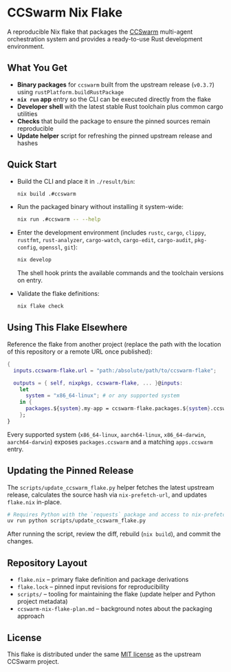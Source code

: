 # CCSwarm Nix Flake

A reproducible Nix flake that packages the [CCSwarm](https://github.com/nwiizo/ccswarm) multi-agent orchestration system and provides a ready-to-use Rust development environment.

## What You Get
- **Binary packages** for `ccswarm` built from the upstream release (`v0.3.7`) using `rustPlatform.buildRustPackage`
- **`nix run` app** entry so the CLI can be executed directly from the flake
- **Developer shell** with the latest stable Rust toolchain plus common cargo utilities
- **Checks** that build the package to ensure the pinned sources remain reproducible
- **Update helper** script for refreshing the pinned upstream release and hashes

## Quick Start
- Build the CLI and place it in `./result/bin`:
  ```bash
  nix build .#ccswarm
  ```
- Run the packaged binary without installing it system-wide:
  ```bash
  nix run .#ccswarm -- --help
  ```
- Enter the development environment (includes `rustc`, `cargo`, `clippy`, `rustfmt`, `rust-analyzer`, `cargo-watch`, `cargo-edit`, `cargo-audit`, `pkg-config`, `openssl`, `git`):
  ```bash
  nix develop
  ```
  The shell hook prints the available commands and the toolchain versions on entry.

- Validate the flake definitions:
  ```bash
  nix flake check
  ```

## Using This Flake Elsewhere
Reference the flake from another project (replace the path with the location of this repository or a remote URL once published):
```nix
{
  inputs.ccswarm-flake.url = "path:/absolute/path/to/ccswarm-flake";

  outputs = { self, nixpkgs, ccswarm-flake, ... }@inputs:
    let
      system = "x86_64-linux"; # or any supported system
    in {
      packages.${system}.my-app = ccswarm-flake.packages.${system}.ccswarm;
    };
}
```
Every supported system (`x86_64-linux`, `aarch64-linux`, `x86_64-darwin`, `aarch64-darwin`) exposes `packages.ccswarm` and a matching `apps.ccswarm` entry.

## Updating the Pinned Release
The `scripts/update_ccswarm_flake.py` helper fetches the latest upstream release, calculates the source hash via `nix-prefetch-url`, and updates `flake.nix` in-place.

```bash
# Requires Python with the `requests` package and access to nix-prefetch-url.
uv run python scripts/update_ccswarm_flake.py
```
After running the script, review the diff, rebuild (`nix build`), and commit the changes.

## Repository Layout
- `flake.nix` – primary flake definition and package derivations
- `flake.lock` – pinned input revisions for reproducibility
- `scripts/` – tooling for maintaining the flake (update helper and Python project metadata)
- `ccswarm-nix-flake-plan.md` – background notes about the packaging approach

## License
This flake is distributed under the same [MIT license](LICENSE) as the upstream CCSwarm project.
